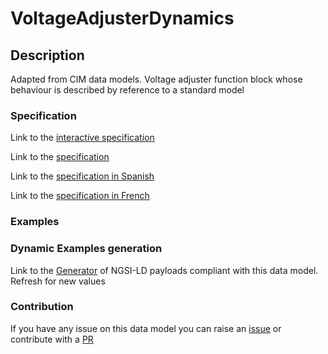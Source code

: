 # VoltageAdjusterDynamics

## Description 

Adapted from CIM data models. Voltage adjuster function block whose behaviour is described by reference to a standard model
### Specification

Link to the [interactive specification](https://swagger.lab.fiware.org/?url=https://smart-data-models.github.io/dataModel.EnergyCIM/VoltageAdjusterDynamics/swagger.yaml)

Link to the [specification](https://smart-data-models.github.io/dataModel.EnergyCIM/VoltageAdjusterDynamics/doc/spec.md)

Link to the [specification in Spanish](https://smart-data-models.github.io/dataModel.EnergyCIM/VoltageAdjusterDynamics/doc/spec_ES.md)

Link to the [specification in French](https://smart-data-models.github.io/dataModel.EnergyCIM/VoltageAdjusterDynamics/doc/spec_FR.md)
### Examples
### Dynamic Examples generation

Link to the [Generator](https://smartdatamodels.org/extra/ngsi-ld_generator_v0.91.php?schemaUrl=https://raw.githubusercontent.com/smart-data-models/dataModel.EnergyCIM/master/VoltageAdjusterDynamics/schema.json&email=info@smartdatamodels.org) of NGSI-LD payloads compliant with this data model. Refresh for new values
### Contribution

 If you have any issue on this data model you can raise an [issue](https://github.com/smart-data-models/dataModel.EnergyCIM/issues)  or contribute with a [PR](https://github.com/smart-data-models/dataModel.EnergyCIM/pulls)
